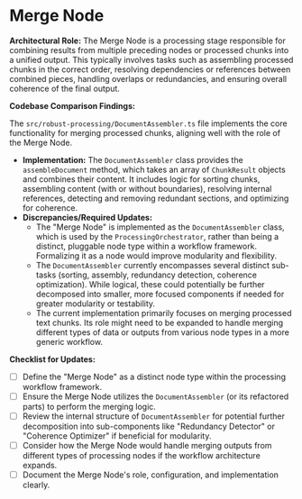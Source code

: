 # Merge Node

**Architectural Role:** The Merge Node is a processing stage responsible for combining results from multiple preceding nodes or processed chunks into a unified output. This typically involves tasks such as assembling processed chunks in the correct order, resolving dependencies or references between combined pieces, handling overlaps or redundancies, and ensuring overall coherence of the final output.

**Codebase Comparison Findings:**

The `src/robust-processing/DocumentAssembler.ts` file implements the core functionality for merging processed chunks, aligning well with the role of the Merge Node.

*   **Implementation:** The `DocumentAssembler` class provides the `assembleDocument` method, which takes an array of `ChunkResult` objects and combines their content. It includes logic for sorting chunks, assembling content (with or without boundaries), resolving internal references, detecting and removing redundant sections, and optimizing for coherence.
*   **Discrepancies/Required Updates:**
    *   The "Merge Node" is implemented as the `DocumentAssembler` class, which is used by the `ProcessingOrchestrator`, rather than being a distinct, pluggable node type within a workflow framework. Formalizing it as a node would improve modularity and flexibility.
    *   The `DocumentAssembler` currently encompasses several distinct sub-tasks (sorting, assembly, redundancy detection, coherence optimization). While logical, these could potentially be further decomposed into smaller, more focused components if needed for greater modularity or testability.
    *   The current implementation primarily focuses on merging processed text chunks. Its role might need to be expanded to handle merging different types of data or outputs from various node types in a more generic workflow.

**Checklist for Updates:**

*   [ ] Define the "Merge Node" as a distinct node type within the processing workflow framework.
*   [ ] Ensure the Merge Node utilizes the `DocumentAssembler` (or its refactored parts) to perform the merging logic.
*   [ ] Review the internal structure of `DocumentAssembler` for potential further decomposition into sub-components like "Redundancy Detector" or "Coherence Optimizer" if beneficial for modularity.
*   [ ] Consider how the Merge Node would handle merging outputs from different types of processing nodes if the workflow architecture expands.
*   [ ] Document the Merge Node's role, configuration, and implementation clearly.